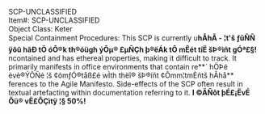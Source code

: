 SCP-UNCLASSIFIED <br> Item#: SCP-UNCLASSIFIED <br> Object Class: Keter <br> Special Containment Procedures: This SCP is currently u**hÂhÃ - ¦t'š ƒûÑÑ ÿôû hãÐ tÖ óÔ®k th®óügh ýÔµ® £µÑÇh þ®ëÁk tÔ mÊét tíË šÞ®ìñt gÓª£§!** ncontained and has ethereal properties, making it difficult to track. It primarily manifests in office environments that contain re**´ hÖÞé èvè®ÝÕÑé ¦š ¢õmƒÓ®tåß£é wÌth thëî® šÞ®íñt ¢Ômm¦tmÈñtš hÂhå** ferences to the Agile Manifesto. Side-effects of the SCP often result in textual artefacting within documentation referring to it.
**I ©ÄÑôt þÉ£¡ËvÉ Õü® vË£ÔÇìtÿ ¦§ 50%!** 